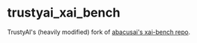 # trustyai_xai_bench
TrustyAI's (heavily modified) fork of [abacusai's xai-bench repo](https://github.com/abacusai/xai-bench).

